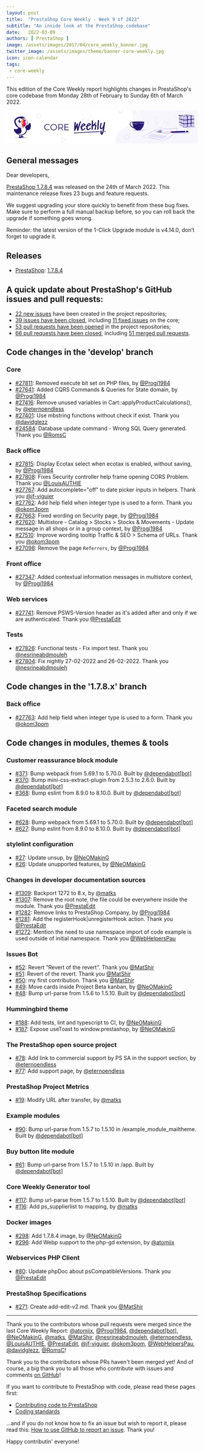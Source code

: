 ```yaml
---
layout: post
title:  "PrestaShop Core Weekly - Week 9 of 2022"
subtitle: "An inside look at the PrestaShop codebase"
date:   2022-03-09
authors: [ PrestaShop ]
image: /assets/images/2017/04/core_weekly_banner.jpg
twitter_image: /assets/images/theme/banner-core-weekly.jpg
icon: icon-calendar
tags:
 - core-weekly
---
```


This edition of the Core Weekly report highlights changes in PrestaShop's core codebase from Monday 28th of February to Sunday 6th of March 2022.

![Core Weekly banner](/assets/images/2018/12/banner-core-weekly.jpg)

## General messages

Dear developers,

[PrestaShop 1.7.8.4](https://build.prestashop.com/news/prestashop-1-7-8-4-maintenance-release/) was released on the 24th of March 2022. This maintenance release fixes 23 bugs and feature requests.

We suggest upgrading your store quickly to benefit from these bug fixes. Make sure to perform a full manual backup before, so you can roll back the upgrade if something goes wrong.

Reminder: the latest version of the 1-Click Upgrade module is v4.14.0, don’t forget to upgrade it.


## Releases

* [PrestaShop](https://github.com/PrestaShop/PrestaShop): [1.7.8.4](https://github.com/PrestaShop/PrestaShop/releases/tag/1.7.8.4)


## A quick update about PrestaShop's GitHub issues and pull requests:

- [22 new issues](https://github.com/search?q=org%3APrestaShop+is%3Apublic++-repo%3Aprestashop%2Fprestashop.github.io++is%3Aissue+created%3A2022-02-28..2022-03-06) have been created in the project repositories;
- [39 issues have been closed](https://github.com/search?q=org%3APrestaShop+is%3Apublic++-repo%3Aprestashop%2Fprestashop.github.io++is%3Aissue+closed%3A2022-02-28..2022-03-06), including [11 fixed issues](https://github.com/search?q=org%3APrestaShop+is%3Apublic++-repo%3Aprestashop%2Fprestashop.github.io++is%3Aissue+label%3Afixed+closed%3A2022-02-28..2022-03-06) on the core;
- [53 pull requests have been opened](https://github.com/search?q=org%3APrestaShop+is%3Apublic++-repo%3Aprestashop%2Fprestashop.github.io++is%3Apr+created%3A2022-02-28..2022-03-06) in the project repositories;
- [66 pull requests have been closed](https://github.com/search?q=org%3APrestaShop+is%3Apublic++-repo%3Aprestashop%2Fprestashop.github.io++is%3Apr+closed%3A2022-02-28..2022-03-06), including [51 merged pull requests](https://github.com/search?q=org%3APrestaShop+is%3Apublic++-repo%3Aprestashop%2Fprestashop.github.io++is%3Apr+merged%3A2022-02-28..2022-03-06).


## Code changes in the 'develop' branch


### Core
* [#27811](https://github.com/PrestaShop/PrestaShop/pull/27811): Removed execute bit set on PHP files, by [@Progi1984](https://github.com/Progi1984)
* [#27641](https://github.com/PrestaShop/PrestaShop/pull/27641): Added CQRS Commands & Queries for State domain, by [@Progi1984](https://github.com/Progi1984)
* [#27416](https://github.com/PrestaShop/PrestaShop/pull/27416): Remove unused variables in Cart::applyProductCalculations(), by [@eternoendless](https://github.com/eternoendless)
* [#27401](https://github.com/PrestaShop/PrestaShop/pull/27401): Use mbstring functions without check if exist. Thank you [@davidglezz](https://github.com/davidglezz)
* [#24584](https://github.com/PrestaShop/PrestaShop/pull/24584): Database update command - Wrong SQL Query generated. Thank you [@RomsC](https://github.com/RomsC)


### Back office
* [#27815](https://github.com/PrestaShop/PrestaShop/pull/27815): Display Ecotax select when ecotax is enabled, without saving, by [@Progi1984](https://github.com/Progi1984)
* [#27808](https://github.com/PrestaShop/PrestaShop/pull/27808): Fixes Security controller help frame opening CORS Problem. Thank you [@LouisAUTHIE](https://github.com/LouisAUTHIE)
* [#27767](https://github.com/PrestaShop/PrestaShop/pull/27767): Add autocomplete="off" to date picker inputs in helpers. Thank you [@jf-viguier](https://github.com/jf-viguier)
* [#27762](https://github.com/PrestaShop/PrestaShop/pull/27762): Add help field when integer type is used to a form. Thank you [@okom3pom](https://github.com/okom3pom)
* [#27663](https://github.com/PrestaShop/PrestaShop/pull/27663): Fixed wording on Security page, by [@Progi1984](https://github.com/Progi1984)
* [#27620](https://github.com/PrestaShop/PrestaShop/pull/27620): Multistore - Catalog > Stocks > Stocks & Movements - Update message in all shops or in a group context, by [@Progi1984](https://github.com/Progi1984)
* [#27510](https://github.com/PrestaShop/PrestaShop/pull/27510): Improve wording tooltip Traffic & SEO > Schema of URLs. Thank you [@okom3pom](https://github.com/okom3pom)
* [#27098](https://github.com/PrestaShop/PrestaShop/pull/27098): Remove the page `Referrers`, by [@Progi1984](https://github.com/Progi1984)


### Front office
* [#27347](https://github.com/PrestaShop/PrestaShop/pull/27347): Added contextual information messages in multistore context, by [@Progi1984](https://github.com/Progi1984)


### Web services
* [#27741](https://github.com/PrestaShop/PrestaShop/pull/27741): Remove PSWS-Version header as it's added after and only if we are authenticated. Thank you [@PrestaEdit](https://github.com/PrestaEdit)


### Tests
* [#27826](https://github.com/PrestaShop/PrestaShop/pull/27826): Functional tests -  Fix import test. Thank you [@nesrineabdmouleh](https://github.com/nesrineabdmouleh)
* [#27804](https://github.com/PrestaShop/PrestaShop/pull/27804): Fix nightly 27-02-2022 and 26-02-2022. Thank you [@nesrineabdmouleh](https://github.com/nesrineabdmouleh)


## Code changes in the '1.7.8.x' branch


### Back office
* [#27763](https://github.com/PrestaShop/PrestaShop/pull/27763): Add help field when integer type is used to a form. Thank you [@okom3pom](https://github.com/okom3pom)


## Code changes in modules, themes & tools


### Customer reassurance block module
* [#371](https://github.com/PrestaShop/blockreassurance/pull/371): Bump webpack from 5.69.1 to 5.70.0. Built by [@dependabot[bot]](https://github.com/apps/dependabot)
* [#370](https://github.com/PrestaShop/blockreassurance/pull/370): Bump mini-css-extract-plugin from 2.5.3 to 2.6.0. Built by [@dependabot[bot]](https://github.com/apps/dependabot)
* [#368](https://github.com/PrestaShop/blockreassurance/pull/368): Bump eslint from 8.9.0 to 8.10.0. Built by [@dependabot[bot]](https://github.com/apps/dependabot)


### Faceted search module
* [#628](https://github.com/PrestaShop/ps_facetedsearch/pull/628): Bump webpack from 5.69.1 to 5.70.0. Built by [@dependabot[bot]](https://github.com/apps/dependabot)
* [#627](https://github.com/PrestaShop/ps_facetedsearch/pull/627): Bump eslint from 8.9.0 to 8.10.0. Built by [@dependabot[bot]](https://github.com/apps/dependabot)


### stylelint configuration
* [#27](https://github.com/PrestaShop/stylelint-config/pull/27): Update unsup, by [@NeOMakinG](https://github.com/NeOMakinG)
* [#26](https://github.com/PrestaShop/stylelint-config/pull/26): Update unupported features, by [@NeOMakinG](https://github.com/NeOMakinG)


### Changes in developer documentation sources
* [#1309](https://github.com/PrestaShop/docs/pull/1309): Backport 1272 to 8.x, by [@matks](https://github.com/matks)
* [#1307](https://github.com/PrestaShop/docs/pull/1307): Remove the root note, the file could be everywhere inside the module. Thank you [@PrestaEdit](https://github.com/PrestaEdit)
* [#1282](https://github.com/PrestaShop/docs/pull/1282): Remove links to PrestaShop Company, by [@Progi1984](https://github.com/Progi1984)
* [#1281](https://github.com/PrestaShop/docs/pull/1281): Add the registerHook|unregisterHook action. Thank you [@PrestaEdit](https://github.com/PrestaEdit)
* [#1272](https://github.com/PrestaShop/docs/pull/1272): Mention the need to use namespace import of code example is used outside of initial namespace. Thank you [@WebHelpersPau](https://github.com/WebHelpersPau)


### Issues Bot
* [#52](https://github.com/PrestaShop/issuebot/pull/52): Revert "Revert of the revert". Thank you [@MatShir](https://github.com/MatShir)
* [#51](https://github.com/PrestaShop/issuebot/pull/51): Revert of the revert. Thank you [@MatShir](https://github.com/MatShir)
* [#50](https://github.com/PrestaShop/issuebot/pull/50): my first contribution. Thank you [@MatShir](https://github.com/MatShir)
* [#49](https://github.com/PrestaShop/issuebot/pull/49): Move cards inside Project Beta kanban, by [@NeOMakinG](https://github.com/NeOMakinG)
* [#48](https://github.com/PrestaShop/issuebot/pull/48): Bump url-parse from 1.5.6 to 1.5.10. Built by [@dependabot[bot]](https://github.com/apps/dependabot)


### Hummingbird theme
* [#188](https://github.com/PrestaShop/theme-refacto/pull/188): Add tests, lint and typescript to CI, by [@NeOMakinG](https://github.com/NeOMakinG)
* [#187](https://github.com/PrestaShop/theme-refacto/pull/187): Expose useToast to window.prestashop, by [@NeOMakinG](https://github.com/NeOMakinG)


### The PrestaShop open source project
* [#78](https://github.com/PrestaShop/open-source/pull/78): Add link to commercial support by PS SA in the support section, by [@eternoendless](https://github.com/eternoendless)
* [#77](https://github.com/PrestaShop/open-source/pull/77): Add support page, by [@eternoendless](https://github.com/eternoendless)


### PrestaShop Project Metrics
* [#19](https://github.com/PrestaShop/ps-project-metrics/pull/19): Modify URL after transfer, by [@matks](https://github.com/matks)


### Example modules
* [#90](https://github.com/PrestaShop/example-modules/pull/90): Bump url-parse from 1.5.7 to 1.5.10 in /example_module_mailtheme. Built by [@dependabot[bot]](https://github.com/apps/dependabot)


### Buy button lite module
* [#61](https://github.com/PrestaShop/ps_buybuttonlite/pull/61): Bump url-parse from 1.5.7 to 1.5.10 in /app. Built by [@dependabot[bot]](https://github.com/apps/dependabot)


### Core Weekly Generator tool
* [#117](https://github.com/PrestaShop/core-weekly-generator/pull/117): Bump url-parse from 1.5.7 to 1.5.10. Built by [@dependabot[bot]](https://github.com/apps/dependabot)
* [#116](https://github.com/PrestaShop/core-weekly-generator/pull/116): Add ps_supplierlist to mapping, by [@matks](https://github.com/matks)


### Docker images
* [#298](https://github.com/PrestaShop/docker/pull/298): Add 1.7.8.4 image, by [@NeOMakinG](https://github.com/NeOMakinG)
* [#296](https://github.com/PrestaShop/docker/pull/296): Add Webp support to the php-gd extension, by [@atomiix](https://github.com/atomiix)


### Webservices PHP Client
* [#80](https://github.com/PrestaShop/PrestaShop-webservice-lib/pull/80): Update phpDoc about psCompatibleVersions. Thank you [@PrestaEdit](https://github.com/PrestaEdit)


### PrestaShop Specifications
* [#271](https://github.com/PrestaShop/prestashop-specs/pull/271): Create add-edit-v2.md. Thank you [@MatShir](https://github.com/MatShir)


<hr />

Thank you to the contributors whose pull requests were merged since the last Core Weekly Report: [@atomiix](https://github.com/atomiix), [@Progi1984](https://github.com/Progi1984), [@dependabot[bot]](https://github.com/apps/dependabot), [@NeOMakinG](https://github.com/NeOMakinG), [@matks](https://github.com/matks), [@MatShir](https://github.com/MatShir), [@nesrineabdmouleh](https://github.com/nesrineabdmouleh), [@eternoendless](https://github.com/eternoendless), [@LouisAUTHIE](https://github.com/LouisAUTHIE), [@PrestaEdit](https://github.com/PrestaEdit), [@jf-viguier](https://github.com/jf-viguier), [@okom3pom](https://github.com/okom3pom), [@WebHelpersPau](https://github.com/WebHelpersPau), [@davidglezz](https://github.com/davidglezz), [@RomsC](https://github.com/RomsC)!

Thank you to the contributors whose PRs haven't been merged yet! And of course, a big thank you to all those who contribute with issues and comments [on GitHub](https://github.com/PrestaShop/PrestaShop)!

If you want to contribute to PrestaShop with code, please read these pages first:

 * [Contributing code to PrestaShop](https://devdocs.prestashop.com/8/contribute/contribution-guidelines/)
 * [Coding standards](https://devdocs.prestashop.com/8/development/coding-standards/)

...and if you do not know how to fix an issue but wish to report it, please read this: [How to use GitHub to report an issue](https://devdocs.prestashop.com/8/contribute/contribute-reporting-issues/). Thank you!

Happy contributin' everyone!

